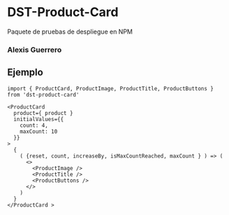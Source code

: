 # DST-Product-Card

Paquete de pruebas de despliegue en NPM 

### Alexis Guerrero

## Ejemplo 

```
import { ProductCard, ProductImage, ProductTitle, ProductButtons } from 'dst-product-card'
```

```
<ProductCard 
  product={ product }
  initialValues={{
    count: 4,
    maxCount: 10
  }} 
>
  {
    ( {reset, count, increaseBy, isMaxCountReached, maxCount } ) => (
      <>
        <ProductImage />
        <ProductTitle />
        <ProductButtons />
      </>
    )
  }
</ProductCard >
```